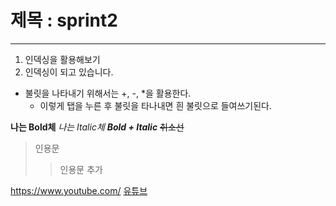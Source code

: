 # 제목 : sprint2

---

1. 인덱싱을 활용해보기
2. 인덱싱이 되고 있습니다.

+ 불릿을 나타내기 위해서는 +, -, *을 활용한다.
  - 이렇게 탭을 누른 후 불릿을 타나내면 흰 불릿으로 들여쓰기된다.

**나는 Bold체**
*나는 Italic체*
***Bold + Italic***
~~취소선~~

> 인용문
>> 인용문 추가

<https://www.youtube.com/>
[유튜브](https://www.youtube.com/, "부연설명은 이렇게")

